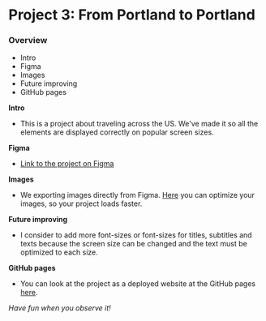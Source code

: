 # Project 3: From Portland to Portland

### Overview
* Intro
* Figma
* Images
* Future improving
* GitHub pages

**Intro**

* This is a project about traveling across the US. We've made it so all the elements are displayed correctly on popular screen sizes.

**Figma**

* [Link to the project on Figma](https://www.figma.com/file/AtbNbstbxWPcMqvF061V0R/Sprint-3%3A-From-Portland-to-Portland-%7C-desktop-%2B-mobile?node-id=0%3A1)

**Images**

* We exporting images directly from Figma. [Here](https://tinypng.com/) you can optimize your images, so your project loads faster. 

**Future improving**
* I consider to add more font-sizes or font-sizes for titles, subtitles and texts because the screen size can be changed and the text must be optimized to each size.

**GitHub pages**
* You can look at the project as a deployed website at the GitHub pages [here](https://arte504.github.io/web_project_3/).

*Have fun when you observe it!*